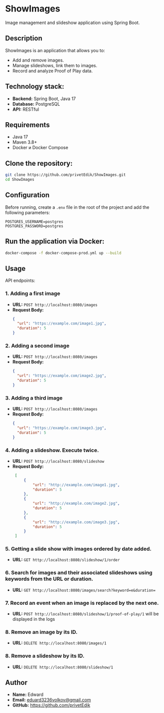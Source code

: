 # ShowImages
Image management and slideshow application using Spring Boot.

## Description
ShowImages is an application that allows you to:
- Add and remove images.
- Manage slideshows, link them to images.
- Record and analyze Proof of Play data.

## Technology stack:
- **Backend:** Spring Boot, Java 17
- **Database:** PostgreSQL
- **API:** RESTful

## Requirements
- Java 17
- Maven 3.8+
- Docker и Docker Compose

## Clone the repository:
   ```bash
   git clone https://github.com/privetEdik/ShowImages.git
   cd ShowImages
   ```

## Configuration
Before running, create a `.env` file in the root of the project and add the following parameters:
   ```env
   POSTGRES_USERNAME=postgres
   POSTGRES_PASSWORD=postgres
   ```
## Run the application via Docker:
   ```bash
   docker-compose -f docker-compose-prod.yml up --build
   ```
## Usage
API endpoints:

### 1. Adding a first image
- **URL:** `POST http://localhost:8080/images`
- **Request Body:**
  ```json
  {
    "url": "https://example.com/image1.jpg",
    "duration": 5
  }
  ```
### 2. Adding a second image
- **URL:** `POST http://localhost:8080/images`
- **Request Body:**
  ```json
  {
    "url": "https://example.com/image2.jpg",
    "duration": 5
  }
  ```
### 3. Adding a third image
- **URL:** `POST http://localhost:8080/images`
- **Request Body:**
  ```json
  {
    "url": "https://example.com/image3.jpg",
    "duration": 5
  }
  ```
### 4. Adding a slideshow. Execute twice.
- **URL:** `POST http://localhost:8080/slideshow`
- **Request Body:**
  ```json
   [
       {
           "url": "http://example.com/image1.jpg",
           "duration": 5
       },
       {
           "url": "http://example.com/image2.jpg",
           "duration": 5
       },
       {
           "url": "http://example.com/image3.jpg",
           "duration": 5
       }
   ]
  ```
### 5. Getting a slide show with images ordered by date added.
- **URL:** `GET http://localhost:8080/slideshow/1/order`

### 6. Search for images and their associated slideshows using keywords from the URL or duration.
- **URL:** `GET http://localhost:8080/images/search?keyword=e&duration=`

### 7. Record an event when an image is replaced by the next one.
- **URL:** `POST http://localhost:8080/slideshow/1/proof-of-play/1`
  will be displayed in the logs

### 8. Remove an image by its ID.
- **URL:** `DELETE http://localhost:8080/images/1`

### 8. Remove a slideshow by its ID.
- **URL:** `DELETE http://localhost:8080/slideshow/1`

## Author
- **Name:** Edward
- **Email:** eduard3236volkov@gmail.com
- **GitHub:** https://github.com/privetEdik